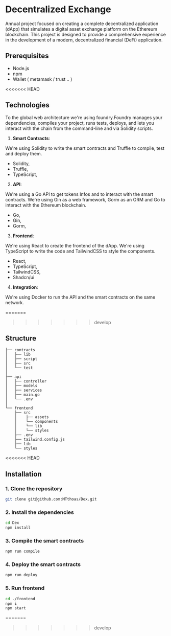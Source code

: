 # Decentralized Exchange

Annual project focused on creating a complete decentralized application (dApp) that simulates a digital asset exchange platform on the Ethereum blockchain. This project is designed to provide a comprehensive experience in the development of a modern, decentralized financial (DeFi) application.

## Prerequisites

- Node.js
- npm
- Wallet ( metamask / trust .. )

<<<<<<< HEAD
## Technologies

To the global web architecture we're using foundry.Foundry manages your dependencies, compiles your project, runs tests, deploys, and lets you interact with the chain from the command-line and via Solidity scripts.

1. **Smart Contracts**:

We're using Solidity to write the smart contracts and Truffle to compile, test and deploy them.

- Solidity,
- Truffle,
- TypeScript,

2. **API**:

We're using a Go API to get tokens Infos and to interact with the smart contracts. We're using Gin as a web framework, Gorm as an ORM and Go to interact with the Ethereum blockchain.

- Go,
- Gin,
- Gorm,

3. **Frontend**:

We're using React to create the frontend of the dApp. We're using TypeScript to write the code and TailwindCSS to style the components.

- React,
- TypeScript,
- TailwindCSS,
- Shadcn/ui

4. **Integration**:

We're using Docker to run the API and the smart contracts on the same network.

=======
>>>>>>> develop
## Structure
```
├── contracts
│   ├── lib
│   ├── script
│   ├── src
│   └── test
│
├── api
│   ├── controller
│   ├── models
│   ├── services
│   ├── main.go
│   └── .env
│ 
└── frontend
    ├── src
    │    ├── assets 
    │    └── components
    │    └── lib
    │    └── styles
    ├── .env
    ├── tailwind.config.js
    ├── lib
    └── styles
```

<<<<<<< HEAD
## Installation

### 1. Clone the repository

```bash
git clone git@github.com:MTthoas/Dex.git
```

### 2. Install the dependencies

```bash
cd Dex
npm install
```

### 3. Compile the smart contracts

```bash
npm run compile
```

### 4. Deploy the smart contracts

```bash
npm run deploy
```

### 5. Run frontend

```bash
cd ./frontend
npm i
npm start
```
=======
















>>>>>>> develop
